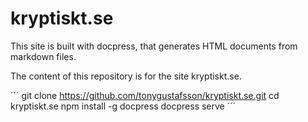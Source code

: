 # kryptiskt.se

This site is built with docpress, that generates HTML documents from markdown files.

The content of this repository is for the site kryptiskt.se.

´´´
git clone https://github.com/tonygustafsson/kryptiskt.se.git
cd kryptiskt.se
npm install -g docpress
docpress serve
´´´
